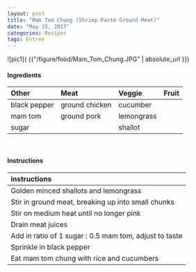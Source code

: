 ```yaml
---
layout: post
title: "Mam Tom Chung (Shrimp Paste Ground Meat)"
date: "May 15, 2017"
categories: Recipes
tags: Entree
---
```




![pic1]( {{"/figure/food/Mam_Tom_Chung.JPG" | absolute_url }})




#### Ingredients

<table class = "presenttab">
 <thead>
  <tr>
   <th style="text-align:left;"> Other </th>
   <th style="text-align:left;"> Meat </th>
   <th style="text-align:left;"> Veggie </th>
   <th style="text-align:left;"> Fruit </th>
  </tr>
 </thead>
<tbody>
  <tr>
   <td style="text-align:left;"> black pepper </td>
   <td style="text-align:left;"> ground chicken </td>
   <td style="text-align:left;"> cucumber </td>
   <td style="text-align:left;">  </td>
  </tr>
  <tr>
   <td style="text-align:left;"> mam tom </td>
   <td style="text-align:left;"> ground pork </td>
   <td style="text-align:left;"> lemongrass </td>
   <td style="text-align:left;">  </td>
  </tr>
  <tr>
   <td style="text-align:left;"> sugar </td>
   <td style="text-align:left;">  </td>
   <td style="text-align:left;"> shallot </td>
   <td style="text-align:left;">  </td>
  </tr>
</tbody>
</table>

<br>

#### Instructions

<table class = "presenttabnoh">
 <thead>
  <tr>
   <th style="text-align:left;"> instructions </th>
  </tr>
 </thead>
<tbody>
  <tr>
   <td style="text-align:left;"> Golden minced shallots and lemongrass </td>
  </tr>
  <tr>
   <td style="text-align:left;"> Stir in ground meat, breaking up into small chunks </td>
  </tr>
  <tr>
   <td style="text-align:left;"> Stir on medium heat until no longer pink </td>
  </tr>
  <tr>
   <td style="text-align:left;"> Drain meat juices </td>
  </tr>
  <tr>
   <td style="text-align:left;"> Add in ratio of 1 sugar : 0.5 mam tom, adjust to taste </td>
  </tr>
  <tr>
   <td style="text-align:left;"> Sprinkle in black pepper </td>
  </tr>
  <tr>
   <td style="text-align:left;"> Eat mam tom chung with rice and cucumbers </td>
  </tr>
</tbody>
</table>

